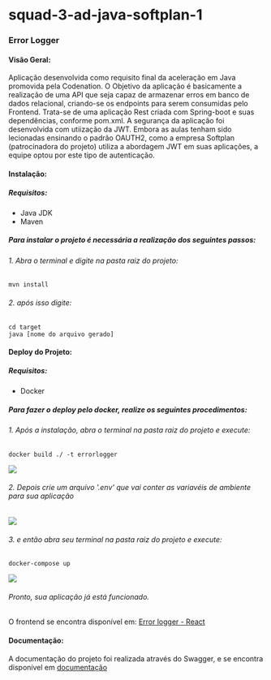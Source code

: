 # squad-3-ad-java-softplan-1

### Error Logger

#### Visão Geral:

Aplicação desenvolvida como requisito final da aceleração em Java promovida pela Codenation.
O Objetivo da aplicação é basicamente a realização de uma API que seja capaz de armazenar erros em 
banco de dados relacional, criando-se os endpoints para serem consumidas pelo Frontend.
Trata-se de uma aplicação Rest criada com Spring-boot e suas dependências, conforme pom.xml.
A segurança da aplicação foi desenvolvida com utiização da JWT. Embora as aulas tenham sido lecionadas
ensinando o padrão OAUTH2, como a empresa Softplan (patrocinadora do projeto) utiliza a abordagem JWT
em suas aplicações, a equipe optou por este tipo de autenticação.

#### Instalação:

##### Requisitos:
 * Java JDK
 * Maven


##### Para instalar o projeto é necessária a realização dos seguintes passos:
###### 1. Abra o terminal e digite na pasta raiz do projeto:
```
mvn install 
```
###### 2. após isso digite:
```
cd target
java [nome do arquivo gerado]
```

#### Deploy do Projeto:

##### Requisitos:
 * Docker

##### Para fazer o deploy pelo docker, realize os seguintes procedimentos:

###### 1. Após a instalação, abra o terminal na pasta raiz do projeto e execute:

```
docker build ./ -t errorlogger
```

<img src="https://media.giphy.com/media/gKfFBRf8gObClkx1dC/giphy.gif" />

###### 2. Depois crie um arquivo '.env' que vai conter as variavéis de ambiente para sua aplicação

<img src="https://media.giphy.com/media/W5lUsPqzpH7fZ7UCtq/giphy.gif" />

###### 3. e então abra seu terminal na pasta raiz do projeto e execute: 

```
docker-compose up
```

<img src="https://media.giphy.com/media/SqCAndLD2IcHXB80Np/giphy.gif" />

###### Pronto, sua aplicação já está funcionado. 

O frontend se encontra disponível em: [Error logger - React](https://github.com/FelipeCooper/squad-3-ad-java-softplan-1-react)

#### Documentação:

A documentação do projeto foi realizada através do Swagger, e se encontra disponível em [documentação](https://errorlogcodenation.herokuapp.com/swagger-ui.html)





